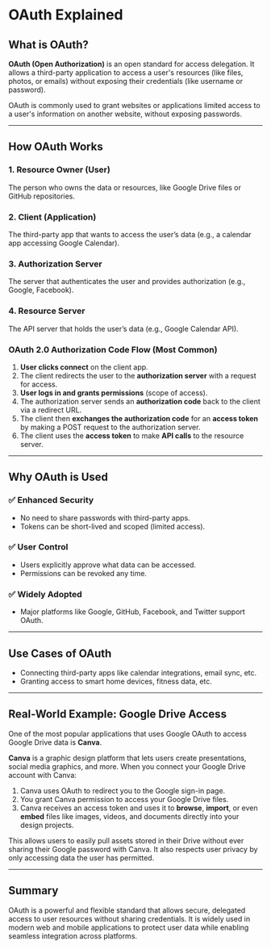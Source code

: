 # OAuth Explained

## What is OAuth?

**OAuth (Open Authorization)** is an open standard for access delegation. It allows a third-party application to access a user's resources (like files, photos, or emails) without exposing their credentials (like username or password).

OAuth is commonly used to grant websites or applications limited access to a user's information on another website, without exposing passwords.

---

## How OAuth Works

### 1. **Resource Owner (User)**

The person who owns the data or resources, like Google Drive files or GitHub repositories.

### 2. **Client (Application)**

The third-party app that wants to access the user’s data (e.g., a calendar app accessing Google Calendar).

### 3. **Authorization Server**

The server that authenticates the user and provides authorization (e.g., Google, Facebook).

### 4. **Resource Server**

The API server that holds the user’s data (e.g., Google Calendar API).

### OAuth 2.0 Authorization Code Flow (Most Common)

1. **User clicks connect** on the client app.
2. The client redirects the user to the **authorization server** with a request for access.
3. **User logs in and grants permissions** (scope of access).
4. The authorization server sends an **authorization code** back to the client via a redirect URL.
5. The client then **exchanges the authorization code** for an **access token** by making a POST request to the authorization server.
6. The client uses the **access token** to make **API calls** to the resource server.

---

## Why OAuth is Used

### ✅ Enhanced Security

- No need to share passwords with third-party apps.
- Tokens can be short-lived and scoped (limited access).

### ✅ User Control

- Users explicitly approve what data can be accessed.
- Permissions can be revoked any time.

### ✅ Widely Adopted

- Major platforms like Google, GitHub, Facebook, and Twitter support OAuth.

---

## Use Cases of OAuth

- Connecting third-party apps like calendar integrations, email sync, etc.
- Granting access to smart home devices, fitness data, etc.

---

## Real-World Example: Google Drive Access

One of the most popular applications that uses Google OAuth to access Google Drive data is **Canva**.

**Canva** is a graphic design platform that lets users create presentations, social media graphics, and more. When you connect your Google Drive account with Canva:

1. Canva uses OAuth to redirect you to the Google sign-in page.
2. You grant Canva permission to access your Google Drive files.
3. Canva receives an access token and uses it to **browse**, **import**, or even **embed** files like images, videos, and documents directly into your design projects.

This allows users to easily pull assets stored in their Drive without ever sharing their Google password with Canva. It also respects user privacy by only accessing data the user has permitted.

---

## Summary

OAuth is a powerful and flexible standard that allows secure, delegated access to user resources without sharing credentials. It is widely used in modern web and mobile applications to protect user data while enabling seamless integration across platforms.
